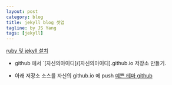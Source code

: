```yaml
---
layout: post
category: blog
title: jekyll blog 셋업
tagline: by JS Yang
tags: [jekyll]
---
```


[ruby 및 jekyll 설치](http://jekyllis.com/install-jekyll/)

* github 에서 `[자신의아이디]/[자신의아이디].github.io 저장소 만들기.

* 아래 저장소 소스를 자신의 github.io 에 push
[예쁜 테마 github](https://github.com/Simpleyyt/simpleyyt.github.io)

